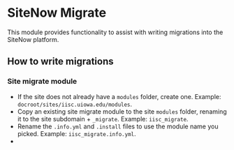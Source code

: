 # SiteNow Migrate

This module provides functionality to assist with writing migrations into the SiteNow platform.

## How to write migrations

### Site migrate module
- If the site does not already have a `modules` folder, create one. Example: `docroot/sites/iisc.uiowa.edu/modules`.
- Copy an existing site migrate module to the site `modules` folder, renaming it to the site subdomain + `_migrate`. Example:  `iisc_migrate`.
- Rename the `.info.yml` and `.install` files to use the module name you picked. Example: `iisc_migrate.info.yml`.
-
